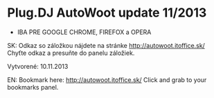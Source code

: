 Plug.DJ AutoWoot update 11/2013
=====================

* IBA PRE GOOGLE CHROME, FIREFOX a OPERA

SK:
Odkaz so záložkou nájdete na stránke http://autowoot.itoffice.sk/
Chyťte odkaz a presuňte do panelu záložiek. 

Vytvorené: 10.11.2013

EN:
Bookmark here: http://autowoot.itoffice.sk/
Click and grab to your bookmarks panel.


